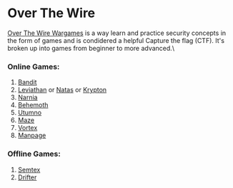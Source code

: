 # Over The Wire

[Over The Wire Wargames](https://overthewire.org/wargames/) is a way learn and practice security concepts in the form of games and is condidered a helpful Capture the flag (CTF). It's broken up into games from beginner to more advanced.\


### Online Games:

1. [Bandit](https://overthewire.org/wargames/bandit)
2. [Leviathan](https://overthewire.org/wargames/leviathan) or [Natas](https://overthewire.org/wargames/natas) or [Krypton](https://overthewire.org/wargames/krypton)
3. [Narnia](https://overthewire.org/wargames/narnia)
4. [Behemoth](https://overthewire.org/wargames/behemoth)
5. [Utumno](https://overthewire.org/wargames/utumno)
6. [Maze](https://overthewire.org/wargames/maze)
7. [Vortex](https://overthewire.org/wargames/vortex)
8. [Manpage](https://overthewire.org/wargames/manpage)

### Offline Games:

1. [Semtex](https://overthewire.org/wargames/semtex)
2. [Drifter](https://overthewire.org/wargames/drifter)
